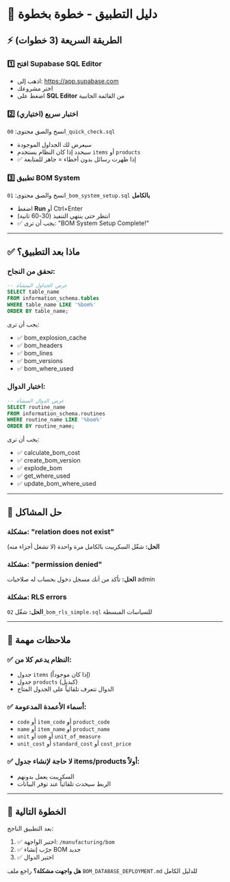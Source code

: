 # 🚀 دليل التطبيق - خطوة بخطوة

## ⚡ الطريقة السريعة (3 خطوات)

### 1️⃣ افتح Supabase SQL Editor
- اذهب إلى: https://app.supabase.com
- اختر مشروعك
- اضغط على **SQL Editor** من القائمة الجانبية

### 2️⃣ اختبار سريع (اختياري)
انسخ والصق محتوى: `00_quick_check.sql`
- سيعرض لك الجداول الموجودة
- سيحدد إذا كان النظام يستخدم `items` أو `products`
- ✅ إذا ظهرت رسائل بدون أخطاء = جاهز للمتابعة

### 3️⃣ تطبيق BOM System
انسخ والصق محتوى: `01_bom_system_setup.sql` **بالكامل**
- اضغط **Run** أو Ctrl+Enter
- انتظر حتى ينتهي التنفيذ (30-60 ثانية)
- ✅ يجب أن ترى: "BOM System Setup Complete!"

---

## ✅ ماذا بعد التطبيق؟

### تحقق من النجاح:
```sql
-- عرض الجداول المنشأة
SELECT table_name 
FROM information_schema.tables 
WHERE table_name LIKE '%bom%'
ORDER BY table_name;
```

يجب أن ترى:
- ✅ bom_explosion_cache
- ✅ bom_headers
- ✅ bom_lines
- ✅ bom_versions
- ✅ bom_where_used

### اختبار الدوال:
```sql
-- عرض الدوال المنشأة
SELECT routine_name 
FROM information_schema.routines 
WHERE routine_name LIKE '%bom%'
ORDER BY routine_name;
```

يجب أن ترى:
- ✅ calculate_bom_cost
- ✅ create_bom_version
- ✅ explode_bom
- ✅ get_where_used
- ✅ update_bom_where_used

---

## 🐛 حل المشاكل

### مشكلة: "relation does not exist"
**الحل:** شغّل السكريبت بالكامل مرة واحدة (لا تشغل أجزاء منه)

### مشكلة: "permission denied"
**الحل:** تأكد من أنك مسجل دخول بحساب له صلاحيات admin

### مشكلة: RLS errors
**الحل:** شغّل `02_bom_rls_simple.sql` للسياسات المبسطة

---

## 📝 ملاحظات مهمة

### ✅ النظام يدعم كلا من:
- جدول `items` (إذا كان موجوداً)
- جدول `products` (كبديل)
- الدوال تتعرف تلقائياً على الجدول المتاح

### ✅ أسماء الأعمدة المدعومة:
- `code` أو `item_code` أو `product_code`
- `name` أو `item_name` أو `product_name`  
- `unit` أو `uom` أو `unit_of_measure`
- `unit_cost` أو `standard_cost` أو `cost_price`

### ✅ لا حاجة لإنشاء جدول items/products أولاً:
- السكريبت يعمل بدونهم
- الربط سيحدث تلقائياً عند توفر البيانات

---

## 🎯 الخطوة التالية

بعد التطبيق الناجح:
1. ✅ اختبر الواجهة: `/manufacturing/bom`
2. ✅ جرّب إنشاء BOM جديد
3. ✅ اختبر الدوال

**هل واجهت مشكلة؟** راجع ملف `BOM_DATABASE_DEPLOYMENT.md` للدليل الكامل
